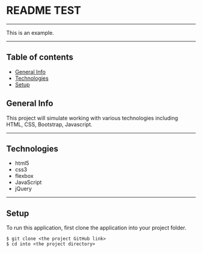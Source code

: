 # README TEST
<hr>
This is an example.
<hr>

## Table of contents
* [General Info](#general-info)
* [Technologies](#technologies)
* [Setup](#setup)

## <div id="general-info">General Info</div>
This project will simulate working with various technologies including HTML, CSS, Bootstrap, Javascript.
<hr>

## <div id="technologies"> Technologies</div>
* html5
* css3
* flexbox
* JavaScript
* jQuery
<hr>

## <div id="setup">Setup</div>
To run this application, first clone the application into your project folder.
```
$ git clone <the project GitHub link>
$ cd into <the project directory>
```
